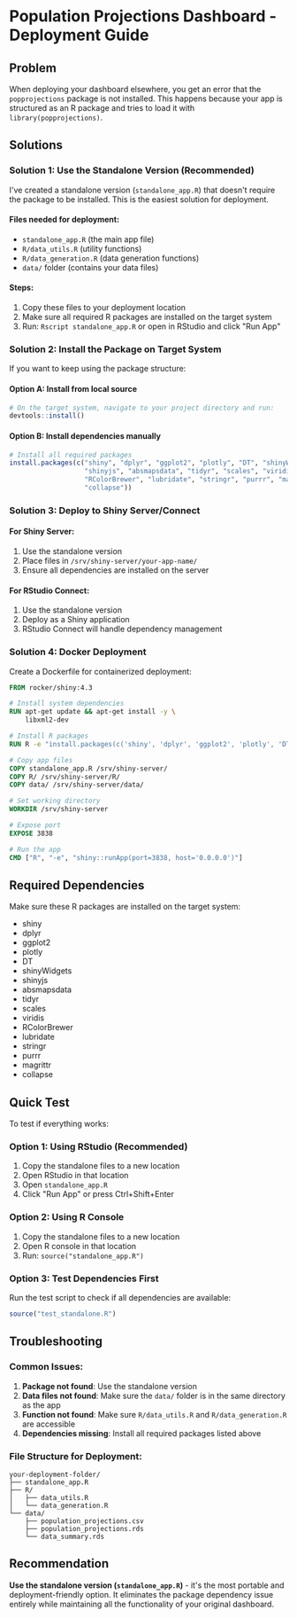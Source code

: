 # Population Projections Dashboard - Deployment Guide

## Problem
When deploying your dashboard elsewhere, you get an error that the `popprojections` package is not installed. This happens because your app is structured as an R package and tries to load it with `library(popprojections)`.

## Solutions

### Solution 1: Use the Standalone Version (Recommended)

I've created a standalone version (`standalone_app.R`) that doesn't require the package to be installed. This is the easiest solution for deployment.

#### Files needed for deployment:
- `standalone_app.R` (the main app file)
- `R/data_utils.R` (utility functions)
- `R/data_generation.R` (data generation functions)
- `data/` folder (contains your data files)

#### Steps:
1. Copy these files to your deployment location
2. Make sure all required R packages are installed on the target system
3. Run: `Rscript standalone_app.R` or open in RStudio and click "Run App"

### Solution 2: Install the Package on Target System

If you want to keep using the package structure:

#### Option A: Install from local source
```r
# On the target system, navigate to your project directory and run:
devtools::install()
```

#### Option B: Install dependencies manually
```r
# Install all required packages
install.packages(c("shiny", "dplyr", "ggplot2", "plotly", "DT", "shinyWidgets", 
                   "shinyjs", "absmapsdata", "tidyr", "scales", "viridis", 
                   "RColorBrewer", "lubridate", "stringr", "purrr", "magrittr", 
                   "collapse"))
```

### Solution 3: Deploy to Shiny Server/Connect

#### For Shiny Server:
1. Use the standalone version
2. Place files in `/srv/shiny-server/your-app-name/`
3. Ensure all dependencies are installed on the server

#### For RStudio Connect:
1. Use the standalone version
2. Deploy as a Shiny application
3. RStudio Connect will handle dependency management

### Solution 4: Docker Deployment

Create a Dockerfile for containerized deployment:

```dockerfile
FROM rocker/shiny:4.3

# Install system dependencies
RUN apt-get update && apt-get install -y \
    libxml2-dev

# Install R packages
RUN R -e "install.packages(c('shiny', 'dplyr', 'ggplot2', 'plotly', 'DT', 'shinyWidgets', 'shinyjs', 'absmapsdata', 'tidyr', 'scales', 'viridis', 'RColorBrewer', 'lubridate', 'stringr', 'purrr', 'magrittr', 'collapse'), repos='https://cran.rstudio.com/')"

# Copy app files
COPY standalone_app.R /srv/shiny-server/
COPY R/ /srv/shiny-server/R/
COPY data/ /srv/shiny-server/data/

# Set working directory
WORKDIR /srv/shiny-server

# Expose port
EXPOSE 3838

# Run the app
CMD ["R", "-e", "shiny::runApp(port=3838, host='0.0.0.0')"]
```

## Required Dependencies

Make sure these R packages are installed on the target system:
- shiny
- dplyr
- ggplot2
- plotly
- DT
- shinyWidgets
- shinyjs
- absmapsdata
- tidyr
- scales
- viridis
- RColorBrewer
- lubridate
- stringr
- purrr
- magrittr
- collapse

## Quick Test

To test if everything works:

### Option 1: Using RStudio (Recommended)
1. Copy the standalone files to a new location
2. Open RStudio in that location
3. Open `standalone_app.R`
4. Click "Run App" or press Ctrl+Shift+Enter

### Option 2: Using R Console
1. Copy the standalone files to a new location
2. Open R console in that location
3. Run: `source("standalone_app.R")`

### Option 3: Test Dependencies First
Run the test script to check if all dependencies are available:
```r
source("test_standalone.R")
```

## Troubleshooting

### Common Issues:

1. **Package not found**: Use the standalone version
2. **Data files not found**: Make sure the `data/` folder is in the same directory as the app
3. **Function not found**: Make sure `R/data_utils.R` and `R/data_generation.R` are accessible
4. **Dependencies missing**: Install all required packages listed above

### File Structure for Deployment:
```
your-deployment-folder/
├── standalone_app.R
├── R/
│   ├── data_utils.R
│   └── data_generation.R
└── data/
    ├── population_projections.csv
    ├── population_projections.rds
    └── data_summary.rds
```

## Recommendation

**Use the standalone version (`standalone_app.R`)** - it's the most portable and deployment-friendly option. It eliminates the package dependency issue entirely while maintaining all the functionality of your original dashboard.
